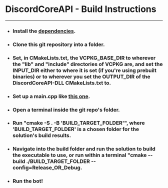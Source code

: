 # DiscordCoreAPI - Build Instructions
----
- ### Install the [dependencies](https://github.com/RealTimeChris/DiscordCoreAPI#dependencies).
- ### Clone this git repository into a folder.
- ### Set, in CMakeLists.txt, the VCPKG_BASE_DIR to wherever the "lib" and "include" directories of VCPKG are, and set the INPUT_DIR either to where it is set (if you're using prebuilt binaries) or to wherever you set the OUTPUT_DIR of the DiscordCoreAPI-DLL CMakeLists.txt to.
- ### Set up a main.cpp like [this one](https://github.com/RealTimeChris/DiscordCoreAPI/blob/main/main.cpp).
- ### Open a terminal inside the git repo's folder.
- ### Run "cmake -S . -B 'BUILD_TARGET_FOLDER'", where 'BUILD_TARGET_FOLDER' is a chosen folder for the solution's build results.
- ### Navigate into the build folder and run the solution to build the executable to use, or run within a terminal "cmake --build ./BUILD_TARGET_FOLDER --config=Release_OR_Debug.
- ### Run the bot!
